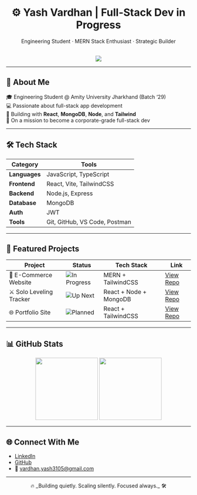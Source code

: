 <h1 align="center">⚙️ Yash Vardhan | Full-Stack Dev in Progress</h1>

<p align="center">
  Engineering Student · MERN Stack Enthusiast · Strategic Builder
</p>

<br/>

<div align="center">
  <img src="https://skillicons.dev/icons?i=react,nodejs,express,mongodb,js,ts,tailwind,vite,git,github,vscode&perline=6" />
</div>

---

## 🧠 About Me

🎓 Engineering Student @ Amity University Jharkhand (Batch ‘29)  
💻 Passionate about full-stack app development  
🧠 Building with **React**, **MongoDB**, **Node**, and **Tailwind**  
🎯 On a mission to become a corporate-grade full-stack dev

---

## 🛠️ Tech Stack

| Category     | Tools |
| ------------ | ----- |
| **Languages** | JavaScript, TypeScript |
| **Frontend**  | React, Vite, TailwindCSS |
| **Backend**   | Node.js, Express |
| **Database**  | MongoDB |
| **Auth**      | JWT |
| **Tools**     | Git, GitHub, VS Code, Postman |

---

## 🚀 Featured Projects

| Project                  | Status                                                                 | Tech Stack                   | Link                                                                 |
|--------------------------|------------------------------------------------------------------------|------------------------------|----------------------------------------------------------------------|
| 🛒 E-Commerce Website     | ![In Progress](https://img.shields.io/badge/Status-In_Progress-orange) | MERN + TailwindCSS           | [View Repo](https://github.com/yashvardhan3105/E-Commerce-Website)  |
| ⚔️ Solo Leveling Tracker | ![Up Next](https://img.shields.io/badge/Status-Up_Next-blue)           | React + Node + MongoDB       | [View Repo](https://github.com/yashvardhan3105/SoloLevelingTracker) |
| 🌐 Portfolio Site         | ![Planned](https://img.shields.io/badge/Status-Planned-lightgrey)     | React + TailwindCSS           | [View Repo](https://github.com/yashvardhan3105/Portfolio)           |


---

## 📊 GitHub Stats

<div align="center">
  <img src="https://github-readme-stats.vercel.app/api?username=yashvardhan3105&show_icons=true&theme=tokyonight&hide_border=true&hide=issues&count_private=true" height="170" />
  <img src="https://github-readme-streak-stats.herokuapp.com?user=yashvardhan3105&theme=tokyonight&hide_border=true" height="170"/>
</div>

---

## 🌐 Connect With Me

- [LinkedIn](https://www.linkedin.com/in/vardhan-yash3105/)
- [GitHub](https://github.com/yashvardhan3105)
- 📧 vardhan.yash3105@gmail.com

---

<p align="center">
  🔥 _Building quietly. Scaling silently. Focused always._ 🛠️
</p>
